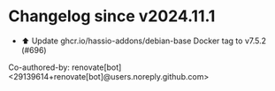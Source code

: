 # Changelog since v2024.11.1
- ⬆️ Update ghcr.io/hassio-addons/debian-base Docker tag to v7.5.2 (#696)

Co-authored-by: renovate[bot] <29139614+renovate[bot]@users.noreply.github.com> 
